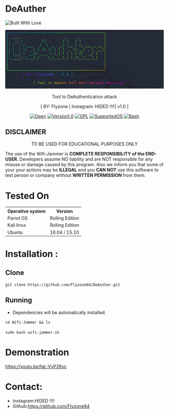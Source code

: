 # DeAuther
<p align="left">
  <a><img title="Built With Love" src="https://forthebadge.com/images/badges/built-with-love.svg" ></a>
 </p>
<p align="center">
  <img src="banner.png">
</p>

<p align="center">
  Tool to DeAuthentication attack
</p>
<p align="center">
  [ BY: Flyzone | Instagram: HIDED !!!!| v1.0 ]
</p>

<p align="center">
  <a href="https://github.com/DarkSyntax7"><img title=Open Sourse Love src="https://badges.frapsoft.com/os/v2/open-source.png?v=103" ></a>
  <a href="https://github.com/DarkSyntax7"><img title=Version1.0 src="https://img.shields.io/badge/version-1.0-<COLOR>.svg" ></a>
  <a href="https://github.com/DarkSyntax7"><img title=GPL Licence src="https://img.shields.io/badge/License-GPLv3-blue.svg" ></a>
  <a href=""><img title=SupportedOS src="https://img.shields.io/badge/Supported OS-linux-red.svg" ></a>
  <a href="https://github.com/DarkSyntax7"><img title=Bash Shell src="https://img.shields.io/badge/Made%20with-Bash-1f425f.svg" ></a>
</p>

  ## DISCLAIMER
  
  <p align="center">
  TO BE USED FOR EDUCATIONAL PURPOSES ONLY
</p>

The use of the Wifi-Jammer is **COMPLETE
RESPONSIBILITY of the END-USER**. Developers assume NO liability and are NOT
responsible for any misuse or damage caused by this program. Also we inform you
that some of your your actions may be **ILLEGAL** and you **CAN NOT** use this
software to test person or company without **WRITTEN PERMISSION** from them.

# Tested On

<table>
    <tr>
        <th>Operative system</th>
        <th> Version </th>
    </tr>
    <tr>
        <td>Parrot OS</td>
        <td> Rolling Edition </td>
    </tr>
    <tr>
        <td>Kali linux</td>
        <td> Rolling Edition </td>
  </tr>
    <tr>
        <td>Ubuntu</td>
        <td>16.04  / 15.10 </td>
    </tr>
</table>


# Installation :

## Clone

```
git clone https://github.com/Flyzone84/DeAuther.git
```
## Running
- Dependencies will be automatically installed.
```
cd Wifi-Jammer && ls

sudo bash wifi-jammer.sh
```
# Demonstration
https://youtu.be/faL-VvP2Kvc

# Contact:

- Instagram:HIDED !!!!
- Github:https://github.com/Flyzone84
